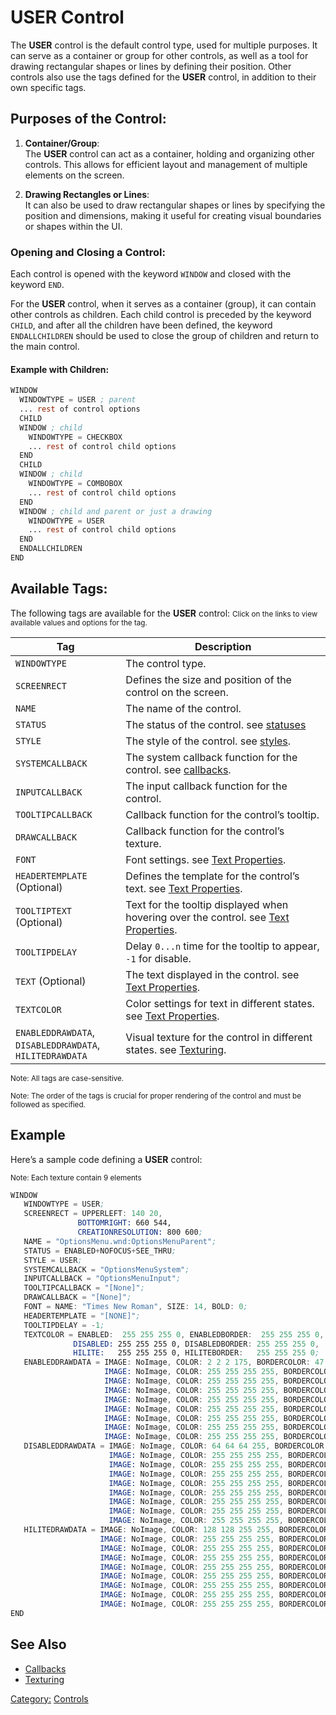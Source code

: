 # USER Control

The **USER** control is the default control type, used for multiple purposes.
It can serve as a container or group for other controls, as well as a tool for drawing rectangular shapes or
lines by defining their position. Other controls also use the tags defined for the **USER** control,
in addition to their own specific tags.

## Purposes of the Control:
1. **Container/Group**:  
   The **USER** control can act as a container, holding and organizing other controls.
   This allows for efficient layout and management of multiple elements on the screen.

2. **Drawing Rectangles or Lines**:  
   It can also be used to draw rectangular shapes or lines by specifying the position and dimensions,
   making it useful for creating visual boundaries or shapes within the UI.

### Opening and Closing a Control:

Each control is opened with the keyword `WINDOW` and closed with the keyword `END`.

For the **USER** control, when it serves as a container (group), it can contain other controls as children.
Each child control is preceded by the keyword `CHILD`, and after all the children have been defined,
the keyword `ENDALLCHILDREN` should be used to close the group of children and return to the main control.

#### Example with Children:
```nasm
WINDOW
  WINDOWTYPE = USER ; parent
  ... rest of control options
  CHILD
  WINDOW ; child
    WINDOWTYPE = CHECKBOX
    ... rest of control child options
  END
  CHILD
  WINDOW ; child
    WINDOWTYPE = COMBOBOX
    ... rest of control child options
  END
  WINDOW ; child and parent or just a drawing
    WINDOWTYPE = USER
    ... rest of control child options
  END
  ENDALLCHILDREN
END
```

## Available Tags:
The following tags are available for the **USER** control:
<small>Click on the links to view available values and options for the tag.</small>


| Tag                                                           | Description                                                                                                  |
|---------------------------------------------------------------|--------------------------------------------------------------------------------------------------------------|
| `WINDOWTYPE`                                                  | The control type.                                                                                            |
| `SCREENRECT`                                                  | Defines the size and position of the control on the screen.                                                  |
| `NAME`                                                        | The name of the control.                                                                                     |
| `STATUS`                                                      | The status of the control. see [statuses](../status.md)                                                      |
| `STYLE`                                                       | The style of the control. see [styles](../style.md).                                                         |
| `SYSTEMCALLBACK`                                              | The system callback function for the control. see [callbacks](../callbacks.md).                              |
| `INPUTCALLBACK`                                               | The input callback function for the control.                                                                 |
| `TOOLTIPCALLBACK`                                             | Callback function for the control’s tooltip.                                                                 |
| `DRAWCALLBACK`                                                | Callback function for the control’s texture.                                                                 |
| `FONT`                                                        | Font settings. see [Text Properties](../text_properties.md).                                                 |
| `HEADERTEMPLATE` (Optional)                                   | Defines the template for the control’s text. see [Text Properties](../text_properties.md).                   |
| `TOOLTIPTEXT` (Optional)                                      | Text for the tooltip displayed when hovering over the control. see [Text Properties](../text_properties.md). |
| `TOOLTIPDELAY`                                                | Delay `0...n` time for the tooltip to appear, `-1` for disable.                                              |
| `TEXT` (Optional)                                             | The text displayed in the control. see [Text Properties](../text_properties.md).                             |
| `TEXTCOLOR`                                                   | Color settings for text in different states. see [Text Properties](../text_properties.md).                   |
| `ENABLEDDRAWDATA`,<br>`DISABLEDDRAWDATA`,<br>`HILITEDRAWDATA` | Visual texture for the control in different states. see [Texturing](../texturing.md).                        |

<small>Note: All tags are case-sensitive.</small>

<small>Note: The order of the tags is crucial for proper rendering of the control and must be followed as specified.</small>


## Example

Here’s a sample code defining a **USER** control:

<small>Note: Each texture contain 9 elements</small>

```nasm
WINDOW
   WINDOWTYPE = USER;
   SCREENRECT = UPPERLEFT: 140 20,
               BOTTOMRIGHT: 660 544,
               CREATIONRESOLUTION: 800 600;
   NAME = "OptionsMenu.wnd:OptionsMenuParent";
   STATUS = ENABLED+NOFOCUS+SEE_THRU;
   STYLE = USER;
   SYSTEMCALLBACK = "OptionsMenuSystem";
   INPUTCALLBACK = "OptionsMenuInput";
   TOOLTIPCALLBACK = "[None]";
   DRAWCALLBACK = "[None]";
   FONT = NAME: "Times New Roman", SIZE: 14, BOLD: 0;
   HEADERTEMPLATE = "[NONE]";
   TOOLTIPDELAY = -1;
   TEXTCOLOR = ENABLED:  255 255 255 0, ENABLEDBORDER:  255 255 255 0,
              DISABLED: 255 255 255 0, DISABLEDBORDER: 255 255 255 0,
              HILITE:   255 255 255 0, HILITEBORDER:   255 255 255 0;
   ENABLEDDRAWDATA = IMAGE: NoImage, COLOR: 2 2 2 175, BORDERCOLOR: 47 55 168 255,
                     IMAGE: NoImage, COLOR: 255 255 255 255, BORDERCOLOR: 255 255 255 255,
                     IMAGE: NoImage, COLOR: 255 255 255 255, BORDERCOLOR: 255 255 255 255,
                     IMAGE: NoImage, COLOR: 255 255 255 255, BORDERCOLOR: 255 255 255 255,
                     IMAGE: NoImage, COLOR: 255 255 255 255, BORDERCOLOR: 255 255 255 255,
                     IMAGE: NoImage, COLOR: 255 255 255 255, BORDERCOLOR: 255 255 255 255,
                     IMAGE: NoImage, COLOR: 255 255 255 255, BORDERCOLOR: 255 255 255 255,
                     IMAGE: NoImage, COLOR: 255 255 255 255, BORDERCOLOR: 255 255 255 255,
                     IMAGE: NoImage, COLOR: 255 255 255 255, BORDERCOLOR: 255 255 255 255;
   DISABLEDDRAWDATA = IMAGE: NoImage, COLOR: 64 64 64 255, BORDERCOLOR: 254 254 254 255,
                      IMAGE: NoImage, COLOR: 255 255 255 255, BORDERCOLOR: 255 255 255 255,
                      IMAGE: NoImage, COLOR: 255 255 255 255, BORDERCOLOR: 255 255 255 255,
                      IMAGE: NoImage, COLOR: 255 255 255 255, BORDERCOLOR: 255 255 255 255,
                      IMAGE: NoImage, COLOR: 255 255 255 255, BORDERCOLOR: 255 255 255 255,
                      IMAGE: NoImage, COLOR: 255 255 255 255, BORDERCOLOR: 255 255 255 255,
                      IMAGE: NoImage, COLOR: 255 255 255 255, BORDERCOLOR: 255 255 255 255,
                      IMAGE: NoImage, COLOR: 255 255 255 255, BORDERCOLOR: 255 255 255 255,
                      IMAGE: NoImage, COLOR: 255 255 255 255, BORDERCOLOR: 255 255 255 255;
   HILITEDRAWDATA = IMAGE: NoImage, COLOR: 128 128 255 255, BORDERCOLOR: 254 254 254 255,
                    IMAGE: NoImage, COLOR: 255 255 255 255, BORDERCOLOR: 255 255 255 255,
                    IMAGE: NoImage, COLOR: 255 255 255 255, BORDERCOLOR: 255 255 255 255,
                    IMAGE: NoImage, COLOR: 255 255 255 255, BORDERCOLOR: 255 255 255 255,
                    IMAGE: NoImage, COLOR: 255 255 255 255, BORDERCOLOR: 255 255 255 255,
                    IMAGE: NoImage, COLOR: 255 255 255 255, BORDERCOLOR: 255 255 255 255,
                    IMAGE: NoImage, COLOR: 255 255 255 255, BORDERCOLOR: 255 255 255 255,
                    IMAGE: NoImage, COLOR: 255 255 255 255, BORDERCOLOR: 255 255 255 255,
                    IMAGE: NoImage, COLOR: 255 255 255 255, BORDERCOLOR: 255 255 255 255;
END
```

## See Also
* [Callbacks](../callbacks.md)
* [Texturing](../texturing.md)

[Category:](../Categories.md) [Controls](../Controls.md)

